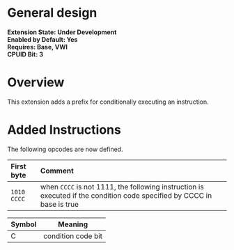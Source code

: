 # General design

**Extension State: Under Development**  
**Enabled by Default: Yes**  
**Requires: Base, VWI**  
**CPUID Bit: 3**

# Overview

This extension adds a prefix for conditionally executing an instruction.

# Added Instructions

The following opcodes are now defined.

| First byte  | Comment                                                 |
|:------------|:--------------------------------------------------------|
| `1010 CCCC` | when `CCCC` is not 1111, the following instruction is executed if the condition code specified by CCCC in base is true |

| Symbol | Meaning                                    |
|--------|--------------------------------------------|
| C      | condition code bit                         |
